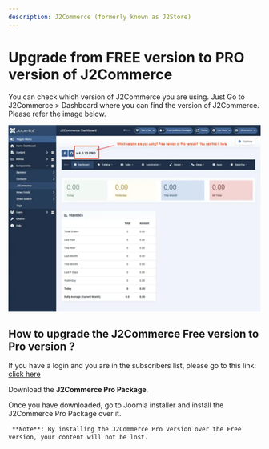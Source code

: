 ```yaml
---
description: J2Commerce (formerly known as J2Store)
---
```


# Upgrade from FREE version to PRO version of J2Commerce

You can check which version of J2Commerce you are using. Just Go to J2Commerce > Dashboard where you can find the version of J2Commerce. Please refer the image below.

![Upgrade-dashboard](../../assets/dashboard2.webp)

## How to upgrade the J2Commerce Free version to Pro version ? <a href="#how-to-upgrade-the-j2store-free-version-to-pro-version" id="how-to-upgrade-the-j2store-free-version-to-pro-version"></a>

If you have a login and you are in the subscribers list, please go to this link: [click here](https://www.j2commerce.com/my-account)

Download the **J2Commerce Pro Package**.

Once you have downloaded, go to Joomla installer and install the J2Commerce Pro Package over it.

```
 **Note**: By installing the J2Commerce Pro version over the Free version, your content will not be lost.
```
